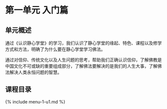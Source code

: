 # 第一单元 入门篇

## 单元概述

通过《认识静心学堂》的学习，我们认识了静心学堂的缘起、特色、课程以及修学方式和方法，明确了为什么要在静心学堂学习佛法。

通过对信仰、传统文化以及人生问题的思考，帮助我们正确认识信仰，了解佛教是中国文化不可或缺的重要组成部分，了解佛法要解决的是我们的人生大事，了解佛法解决人类永恒问题的智慧。

## 课程目录

{% include menu-1-u1.md %}
